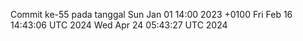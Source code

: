 Commit ke-55 pada tanggal Sun Jan 01 14:00 2023 +0100
Fri Feb 16 14:43:06 UTC 2024
Wed Apr 24 05:43:27 UTC 2024
